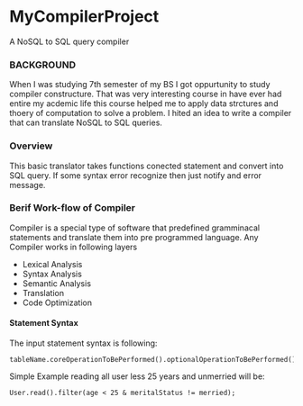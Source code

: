 # MyCompilerProject
A NoSQL to SQL query compiler
### BACKGROUND
When I was studying 7th semester of my BS I got oppurtunity to study compiler constructure. That was very interesting course in have ever had entire my acdemic life this course helped me to apply data strctures and thoery of computation to solve a problem. I hited an idea to write a compiler that can translate NoSQL to SQL queries.
### Overview
This basic translator takes functions conected statement and convert into SQL query. If some syntax error recognize then just notify and error message.
### Berif Work-flow of Compiler
Compiler is a special type of software that predefined gramminacal statements and translate them into pre programmed language. Any Compiler works in following layers
- Lexical Analysis
- Syntax Analysis
- Semantic Analysis
- Translation
- Code Optimization

#### Statement Syntax
The input statement syntax is following:
```
tableName.coreOperationToBePerformed().optionalOperationToBePerformed()
```
Simple Example reading all user less 25 years and unmerried will be:
```
User.read().filter(age < 25 & meritalStatus != merried);
```
